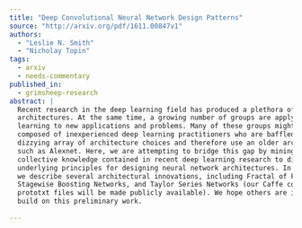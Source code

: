 ```yaml
---
title: "Deep Convolutional Neural Network Design Patterns"
source: "http://arxiv.org/pdf/1611.00847v1"
authors:
  - "Leslie N. Smith"
  - "Nicholay Topin"
tags:
  - arxiv
  - needs-commentary
published_in:
  - grimsheep-research
abstract: |
  Recent research in the deep learning field has produced a plethora of new
  architectures. At the same time, a growing number of groups are applying deep
  learning to new applications and problems. Many of these groups might be
  composed of inexperienced deep learning practitioners who are baffled by the
  dizzying array of architecture choices and therefore use an older architecture,
  such as Alexnet. Here, we are attempting to bridge this gap by mining the
  collective knowledge contained in recent deep learning research to discover
  underlying principles for designing neural network architectures. In addition,
  we describe several architectural innovations, including Fractal of FractalNet,
  Stagewise Boosting Networks, and Taylor Series Networks (our Caffe code and
  prototxt files will be made publicly available). We hope others are inspired to
  build on this preliminary work.
  
---
```

